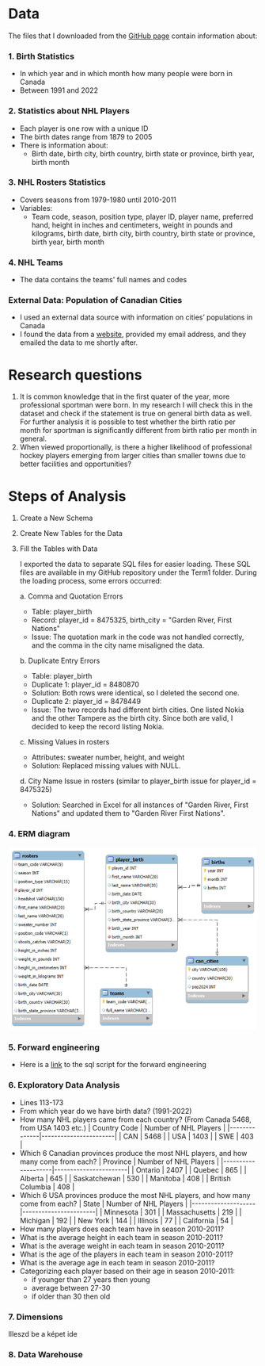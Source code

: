 # Data

The files that I downloaded from the [GitHub page](https://github.com/rfordatascience/tidytuesday/tree/master/data/2024/2024-01-09#nhl_player_birthscsv) contain information about:

### 1. Birth Statistics
   - In which year and in which month how many people were born in Canada 
   - Between 1991 and 2022

### 2. Statistics about NHL Players
   - Each player is one row with a unique ID
   - The birth dates range from 1879 to 2005
   - There is information about: 
      - Birth date, birth city, birth country, birth state or province, birth year, birth month

### 3. NHL Rosters Statistics
   - Covers seasons from 1979-1980 until 2010-2011
   - Variables:
      - Team code, season, position type, player ID, player name, preferred hand, height in inches and centimeters, weight in pounds and kilograms, birth date, birth city, birth country, birth state or province, birth year, birth month

### 4. NHL Teams
   - The data contains the teams' full names and codes

### External Data: Population of Canadian Cities
   - I used an external data source with information on cities’ populations in Canada
   - I found the data from a [website](https://worldpopulationreview.com/cities/canada), provided my email address, and they emailed the data to me shortly after.

# Research questions
   1.	It is common knowledge that in the first quater of the year, more professional sportman were born. In my research I will check this in the dataset and check if the statement is true on general birth data as well. For further analysis it is possible to test whether the birth ratio per month for sportman is significantly different from birth ratio per month in general.
   2.	When viewed proportionally, is there a higher likelihood of professional hockey players emerging from larger cities than smaller towns due to better facilities and opportunities?

# Steps of Analysis

 1. Create a New Schema
 2. Create New Tables for the Data
 3. Fill the Tables with Data

    I exported the data to separate SQL files for easier loading. These SQL files are available in my GitHub repository under the Term1 folder.
    During the loading process, some errors occurred:

    a. Comma and Quotation Errors
      - Table: player_birth
      - Record: player_id = 8475325, birth_city = "Garden River, First Nations"
      - Issue: The quotation mark in the code was not handled correctly, and the comma in the city name misaligned the data.
        
    b. Duplicate Entry Errors
      - Table: player_birth
      - Duplicate 1: player_id = 8480870
      - Solution: Both rows were identical, so I deleted the second one.
      - Duplicate 2: player_id = 8478449
      - Issue: The two records had different birth cities. One listed Nokia and the other Tampere as the birth city. Since both are valid, I decided to keep the record listing Nokia.
        
    c. Missing Values in rosters
      - Attributes: sweater number, height, and weight
      - Solution: Replaced missing values with NULL.
        
    d. City Name Issue in rosters (similar to player_birth issue for player_id = 8475325)
      - Solution: Searched in Excel for all instances of "Garden River, First Nations" and updated them to "Garden River First Nations".
### 4. ERM diagram
![You should see my ERM diagram here, if you cannot see it, search it up in my repository as ERM_diagram_as_png](https://github.com/gretazsikla/ceu_business_analytics_zsikla_greta/blob/main/sql/Term1/ERM_diagram_as_png.png)
   
### 5. Forward engineering
   - Here is a [link](https://github.com/gretazsikla/ceu_business_analytics_zsikla_greta/blob/main/sql/Term1/ERM_diagram_as_sql_file.mwb) to the sql script for the forward engineering
### 6. Exploratory Data Analysis
   - Lines 113-173
   - From which year do we have birth data? (1991-2022)
   - How many NHL players came from each country? (From Canada 5468, from USA 1403 etc.)
     | Country Code | Number of NHL Players |
     |--------------|-----------------------|
     | CAN          | 5468                  |
     | USA          | 1403                  |
     | SWE          | 403                   |
   - Which 6 Canadian provinces produce the most NHL players, and how many come from each?
      | Province           | Number of NHL Players |
      |--------------------|-----------------------|
      | Ontario            | 2407                  |
      | Quebec             | 865                   |
      | Alberta            | 645                   |
      | Saskatchewan       | 530                   |
      | Manitoba           | 408                   |
      | British Columbia    | 408                   |
   - Which 6 USA provinces produce the most NHL players, and how many come from each?
      | State              | Number of NHL Players |
      |--------------------|-----------------------|
      | Minnesota          | 301                   |
      | Massachusetts      | 219                   |
      | Michigan           | 192                   |
      | New York           | 144                   |
      | Illinois           | 77                    |
      | California         | 54                    |
   - How many players does each team have in season 2010-2011?
   - What is the average height in each team in season 2010-2011?
   - What is the average weight in each team in season 2010-2011?
   - What is the age of the players in each team in season 2010-2011?
   - What is the average age in each team in season 2010-2011?
   - Categorizing each player based on their age in season 2010-2011:
      - if younger than 27 years then young
      - average between 27-30
      - if older than 30 then old 
### 7. Dimensions
Illeszd be a képet ide
### 8. Data Warehouse

      





